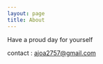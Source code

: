 ```yaml
---
layout: page
title: About
---
```

Have a proud day for yourself


contact : <a href="mailto:ajoa2757@gmail.com">ajoa2757@gmail.com</a>
